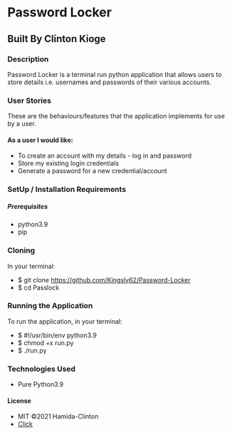 # Password Locker

## Built By Clinton Kioge

### Description

Password Locker is a terminal run python application that allows users to store details i.e. usernames and passwords of their various accounts.

### User Stories

These are the behaviours/features that the application implements for use by a user.

#### As a user I would like:

- To create an account with my details - log in and password
- Store my existing login credentials
- Generate a password for a new credential/account

### SetUp / Installation Requirements

##### Prerequisites

- python3.9
- pip

### Cloning

In your terminal:

- $ git clone https://github.com/Kingsly62/Password-Locker
- $ cd Passlock

### Running the Application

To run the application, in your terminal:

- $ #!/usr/bin/env python3.9
- $ chmod +x run.py
- $ ./run.py

### Technologies Used

- Pure Python3.9

#### License

- MIT ©2021 Hamida-Clinton
- [Click](https://opensource.org/civicrm/mailing/confirm?reset=1&cid=63735&sid=22975&h=fb22e32f66706d47)
